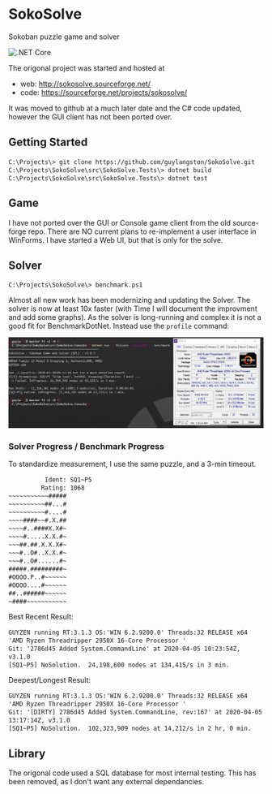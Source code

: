 # SokoSolve
Sokoban puzzle game and solver

![.NET Core](https://github.com/guylangston/SokoSolve/workflows/.NET%20Core/badge.svg)

The origonal project was started and hosted at 
- web: http://sokosolve.sourceforge.net/
- code: https://sourceforge.net/projects/sokosolve/

It was moved to github at a much later date and the C# code updated, however the GUI client has not been ported over.

## Getting Started

```
C:\Projects\> git clone https://github.com/guylangston/SokoSolve.git
C:\Projects\SokoSolve\src\SokoSolve.Tests\> dotnet build
C:\Projects\SokoSolve\src\SokoSolve.Tests\> dotnet test
```

## Game

I have not ported over the GUI or Console game client from the old source-forge repo. There are NO current plans to re-implement a user interface in WinForms. I have started a Web UI, but that is only for the solve.


## Solver

```pwsh
C:\Projects\SokoSolve\> benchmark.ps1
```

Almost all new work has been modernizing and updating the Solver. The solver is now at least 10x faster (with Time I will document the improvment and add some graphs).  As the solver is long-running and complex it is not a good fit for BenchmarkDotNet. Instead use the ``profile`` command:


![Benchmark run](./doc/Benchmark-2020-03-30-094045.png)

### Solver Progress / Benchmark Progress

To standardize measurement, I use the same puzzle, and a 3-min timeout.
```
          Ident: SQ1~P5
         Rating: 1068
~~~~~~~~~~~#####
~~~~~~~~~~##...#
~~~~~~~~~~#....#
~~~~####~~#.X.##
~~~~#..####X.X#~
~~~~#.....X.X.#~
~~~##.##.X.X.X#~
~~~#..O#..X.X.#~
~~~#..O#......#~
#####.#########~
#OOOO.P..#~~~~~~
#OOOO....#~~~~~~
##..######~~~~~~
~####~~~~~~~~~~~
```

Best Recent Result:
```
GUYZEN running RT:3.1.3 OS:'WIN 6.2.9200.0' Threads:32 RELEASE x64 'AMD Ryzen Threadripper 2950X 16-Core Processor '
Git: '2786d45 Added System.CommandLine' at 2020-04-05 10:23:54Z, v3.1.0
[SQ1~P5] NoSolution.  24,198,600 nodes at 134,415/s in 3 min.
```

Deepest/Longest Result:
```
GUYZEN running RT:3.1.3 OS:'WIN 6.2.9200.0' Threads:32 RELEASE x64 'AMD Ryzen Threadripper 2950X 16-Core Processor '
Git: '[DIRTY] 2786d45 Added System.CommandLine, rev:167' at 2020-04-05 13:17:14Z, v3.1.0
[SQ1~P5] NoSolution.  102,323,909 nodes at 14,212/s in 2 hr, 0 min.
```


## Library

The origonal code used a SQL database for most internal testing. This has been removed, as I don't want any external dependancies.
